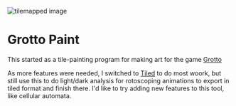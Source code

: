 ![tilemapped image](https://wileywiggins.com/images/grotto-title.png)

# Grotto Paint

This started as a tile-painting program for making art for the game [Grotto](https://grotto.wileywiggins.com)

As more features were needed, I switched to [Tiled](https://www.mapeditor.org) to do most woork, but still use this to do light/dark analysis for rotoscoping animations to export in tiled format and finish there. I'd like to try adding new features to this tool, like cellular automata.
